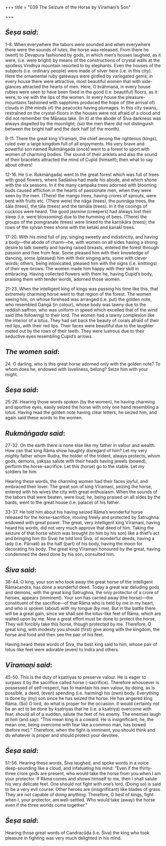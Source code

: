 +++
title = "039 The Seizure of the Horse by Vīramaṇi’s Son"

+++
 

## *Śeṣa said*:

1-8. When everywhere the tabors were sounded and when everywhere there were the sounds of lutes, the horse was released. From there he (went) to Devapura fashioned by gods, in which men’s houses laughed, as it were, (i.e. were bright) by means of the constructions of crystal walls at the spotless Vindhya mountain resorted to by elephants. Even the houses of the subjects (i.e. ordinary people) were made of silver here (i.e. in this city). Here the ornamental ruby gateways were girdled by variegated gems; in every house there were attractive, most beautiful women that with side-glances attracted the hearts of men. Here, O brāhmaṇa, in every house rubies were seen to have been fixed in the good (i.e. beautiful) floors, as it were, to vie with the lips of the women. In every house the pleasure-mountains fashioned with sapphires produced the hope of (the arrival of) clouds in (the minds of) the peacocks having plumages. In this city swans, restrained on the crystal-floors in the houses were not afraid of a cloud and did not remember the Mānasa lake. (In it) at the abode of Śiva darkness was always dispelled by the moonlight; (so) the men there did not distinguish between the bright half and the dark half (of the month).

9-11. There the great king Vīramaṇi, the chief among the righteous (kings), ruled over a large kingdom full of all enjoyments. His very brave and powerful son named Rukmāṅgada (once) went to a forest to sport with women of charming bodies. The sound of their anklets and also the sound of their bracelets attracted the mind of Cupid (himself); then what to say about others!

12-16. He (i.e. Rukmāṅgada) went to the great forest which was full of trees with good flowers, where Sadāśiva had made his abode, and which shone with the six seasons. In it the many campaka trees adorned with blooming buds caused affliction in the hearts of passionate men, when they were seen by the men. (There) the mango trees, having crores of sprouts, were bent with fruits etc. (There were) the nāga (trees), the punnāga trees, the śāla (trees), the tāla (trees) and the tamāla (trees). In it the cooings of cuckoos were heard. The good jasmine (creepers) had always lost their sleep (i.e. were blossoming) due to the humming of bees. (There) the groups of the pomgranate (trees) were linked to the karṇikāra (trees); the rows of the sylvan trees shone with the ketakī and kanakī trees.

17-20. With his mind full of joy, singing sweetly and indistinctly, and having a body—the abode of charm—he, with women on all sides having a strong desire to talk sweetly and having raised breasts, entered the forest through passion and free from fear. Some pleased him with their knowledge of dancing, some (pleased) him with their singing arts, some with clever words; others, being intoxicated, pleased him with the signs (i.e. knittings) of their eye-brows. The women made him happy with their skill in embracing. Having collected flowers with them he, having Cupid’s body, praising them with tender words, adorned those women.

21-23. When the intelligent king of kings was passing his time like this, that extremely charming horse went to that region of the forest. The women seeing him, on whose forehead was arranged (i.e. put) the golden note, who resembled Gaṅgā (in colour), whose body was tawny due to the reddish saffron, who was uniform in speed which excelled that of the wind said (the following) to their lord. The women had a tawny complexion like the interior of a lotus. They had set back the beauty of corals afraid of their red lips, with their red lips. Their faces were beautiful due to the laughter meted out by the rows of their teeth. They were lustrous due to their seductive eyes resembling Cupid’s arrows.

## *The* *women said*:

24\. O darling, who is this great horse adorned only with the golden note? To whom does he, endowed with loveliness, belong? Seize him with your might.

## *Śeṣa said*:

25-26. Hearing those words spoken (by the women), he having charming and sportive eyes, easily seized the horse with only one hand resembling a lotus. Having read the golden note having clear letters, he seized him, and again said these words to the women.

## *Rukmāṅgada said*:

27-32. On the earth there is none else like my father in valour and wealth. How can that king Rāma show haughty disregard of him? Let my very mighty father whom Rudra, the holder of the trident, always protects, whom gods, demons, yakṣas salute with their heads having jewels (bowed), perform the horse-sacrifice. Let this (horse) go to the stable. Let my soldiers tie him.

Hearing these words, the charming women had their faces joyful, and embraced their lover. The great son of king Vīramaṇi, seizing the horse, entered with his wives the city with great enthusiasm. When the sounds of the tabors that were beaten, were loud, he, being praised on all sides by the bards, went to the great house (i.e. palace) of his father.

33-37. He told him about his having seized Rāma’s wonderful horse released for the horse-sacrifice, moving freely and protected by Śatrughna endowed with great power. The great, very intelligent king Vīramaṇi, having heard his words, did not very much approve that deed of him. Taking the seizure of that horse which was brought (to him by his son) like a thief’s act and bringing him (to Śiva) he told lord Śiva, of wonderful deeds, having a lady (i.e. Pārvatī) as the half (part) of his body, having the moon for decorating his body. The great king Vīramaṇi honoured by the great, having condemned the deed done by his son, consulted him.

## *Śiva said*:

38-44. O king, your son who took away the great horse of the intelligent Rāmacandra, has done a wonderful deed. Today a great war deluding gods and demons, with the great king Śatrughna, the only protector of a crore of heroes, appears (imminent). Your son has carried away (the horse)—the constituent of the sacrifice—of that Rāma who is held by me in my heart, and who is spoken (about) with my tongue (by me). But in the battle there will be a great gain, since we shall see the lotus-like feet of Rāma, which are waited upon by me. Now a great effort must be done to protect the horse. They will forcibly take this horse, though protected by me. Therefore, O great king, with modesty you should (first) give along with the kingdom, the horse and food and then see the pair of his feet.

Having heard these words of Śiva, the best king said to him, whose pair of lotus-like feet were adorable (even) to Indra and others.

## *Vīramaṇi said*:

45-50. This is the duty of kṣatriyas to preserve valour. He is eager to surpass it by the sacrifice called horse (-sacrifice). Therefore whosoever is possessed of self-respect, has to maintain his own valour, by doing, as is possible, a deed, (even) spending (i.e. harming) his (own) body. Everything is done by (my) son since he has seized the horse. He has angered king Rāma. (So) O lord, do what is proper for the occasion. It would certainly not be an act to be done by kṣatriyas that he (i.e. a kṣatriya) overcome with fear, should all of a sudden, salute the feet of his enemy. The enemies laugh at him (and say): “This mean king is a coward. He is insignificant; he, the mean one, being overcome with fear like a common man, has bowed (before me).” Therefore, when the fight is imminent, you should think and do whatever is proper and should protect your devotee.

## *Śeṣa said*:

51-56. Hearing these words, Śiva laughed, and spoke words in a voice deep-sounding like a cloud, and infatuating his mind: “Even if the thirty-three crore gods are present, who would take the horse from you when I am your protector. If Rāma comes and shows himself to me, then I shall salute his very delicate feet. One should not fight with one’s lord. (Doing so) is said to be a very evil course. Other heroes are (insignificant) like blades of grass. They are not capable of doing anything. Therefore, O best of kings, fight when I, your protector, am well-settled. Who would take (away) the horse even if the three worlds come together.”

## *Śeṣa said*:

Hearing those great words of Candracūḍa (i.e. Śiva) the king who took pleasure in fighting was very much delighted in his mind.


